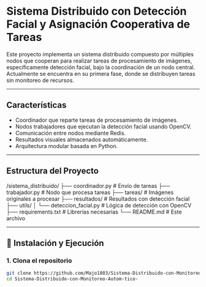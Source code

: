 # Sistema Distribuido con Detección Facial y Asignación Cooperativa de Tareas

Este proyecto implementa un sistema distribuido compuesto por múltiples nodos que cooperan para realizar tareas de procesamiento de imágenes, específicamente detección facial, bajo la coordinación de un nodo central. Actualmente se encuentra en su primera fase, donde se distribuyen tareas sin monitoreo de recursos.

---

## Características

- Coordinador que reparte tareas de procesamiento de imágenes.
- Nodos trabajadores que ejecutan la detección facial usando OpenCV.
- Comunicación entre nodos mediante Redis.
- Resultados visuales almacenados automáticamente.
- Arquitectura modular basada en Python.

---

## Estructura del Proyecto
/sistema_distribuido/ ├── coordinador.py # Envío de tareas ├── trabajador.py # Nodo que procesa tareas ├── tareas/ # Imágenes originales a procesar ├── resultados/ # Resultados con detección facial ├── utils/ │ └── deteccion_facial.py # Lógica de detección con OpenCV ├── requirements.txt # Librerías necesarias └── README.md # Este archivo

---
## 🚀 Instalación y Ejecución

### 1. Clona el repositorio

```bash
git clone https://github.com/Majo1803/Sistema-Distribuido-con-Monitoreo-Autom-tico-.git
cd Sistema-Distribuido-con-Monitoreo-Autom-tico-



